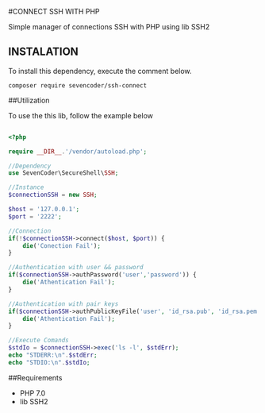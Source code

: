 #CONNECT SSH WITH PHP

Simple manager of connections SSH with PHP using lib SSH2

## INSTALATION

To install this dependency, execute the comment below.
```shell
composer require sevencoder/ssh-connect 
```

##Utilization

To use the this lib, follow the example below

```php

<?php

require __DIR__.'/vendor/autoload.php';

//Dependency
use SevenCoder\SecureShell\SSH;

//Instance
$connectionSSH = new SSH;

$host = '127.0.0.1';
$port = '2222';

//Connection
if(!$connectionSSH->connect($host, $port)) {
    die('Conection Fail');
}

//Authentication with user && password
if($connectionSSH->authPassword('user','password')) {
    die('Athentication Fail');
}

//Authentication with pair keys
if($connectionSSH->authPublicKeyFile('user', 'id_rsa.pub', 'id_rsa.pem')) {
    die('Athentication Fail');    
}

//Execute Comands
$stdIo = $connectionSSH->exec('ls -l', $stdErr);
echo "STDERR:\n".$stdErr;
echo "STDIO:\n".$stdIo;

```

##Requirements
- PHP 7.0
- lib SSH2















